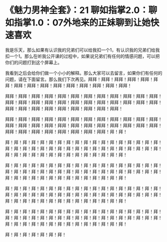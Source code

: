 # 《魅力男神全套》：21 聊如指掌2.0：聊如指掌1.0：07外地来的正妹聊到让她快速喜欢

我是乐天，那么如果有认识我的兄弟们可以给我扣一个1，有认识我的兄弟们给我扣一个1。那么在听我公开课的过程中，如果说兄弟们有任何的情感问题，可以把你们的问题打到这个屏幕上。

我看到之后会给你们做一个小小的解释。那么大家可以去留言，如果你们有任何的问题，请在下面留言。那么我们下次再见。拜拜！拜拜！拜拜！拜拜！拜拜！拜拜！拜拜！拜拜！拜拜！拜拜！拜拜！拜拜！拜拜！拜拜！拜拜！

拜拜！拜拜！拜拜！拜拜！拜拜！拜拜！拜拜！拜拜！拜拜！拜拜！拜拜！拜拜！拜拜！拜拜！拜拜！拜拜！拜拜！拜拜！拜拜！拜拜！拜拜！拜拜！拜拜！拜拜！拜拜！拜拜！拜拜！拜拜！拜拜！拜拜！拜拜！拜拜！拜拜！

拜拜！拜拜！拜拜！拜拜！拜拜！拜拜！拜拜！拜拜！拜拜！拜拜！拜拜！拜拜！拜拜！拜拜！拜拜！拜拜！拜拜！拜拜！拜拜！拜拜！拜拜！拜拜！拜拜！拜拜！拜拜！拜拜！拜拜！拜拜！拜拜！拜拜！拜拜！拜拜！拜！拜！

拜！拜！拜！拜！拜！拜！拜！拜！拜！拜！拜！拜！拜！拜！拜！拜！拜！拜！拜！拜！拜！拜！拜！拜！拜！拜！拜！拜！拜！拜！拜！拜！拜！拜！拜！拜！拜！拜！拜！拜！拜！拜！拜！拜！拜！拜！拜！拜！拜！拜！

拜！拜！拜！拜！拜！拜！拜！拜！拜！拜！拜！拜！拜！拜！拜！拜！拜！拜！拜！拜！拜！拜！拜！拜！拜！拜！拜！拜！拜！拜！拜！拜！拜！拜！拜！拜！拜！拜！拜！拜！拜！拜！拜！拜！拜！拜！拜！拜！拜！拜！

拜！拜！拜！拜！拜！拜！拜！拜！拜！拜！拜！拜！拜！拜！拜！拜！拜！拜！拜！拜！拜！拜！拜！拜！拜！拜！拜！拜！拜！拜！拜！拜！拜！拜！拜！拜！拜！拜！拜！拜！拜！拜！拜！拜！拜！拜！拜！拜！拜！拜！

拜！拜！拜！拜！拜！拜！拜！拜！拜！拜！拜！拜！拜！拜！拜！拜！拜！拜！拜！拜！拜！拜！拜！拜！拜！拜！拜！拜！拜！拜！拜！拜！拜！拜！拜！拜！拜！拜！拜！拜！拜！拜！拜！拜！拜！拜！拜！拜！拜！拜！

拜！拜！拜！拜！拜！拜！拜！